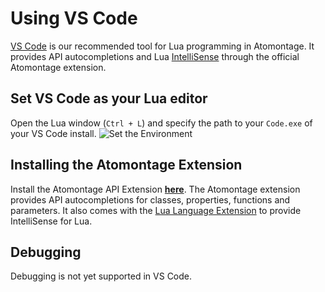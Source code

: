 # Using VS Code

[VS Code](https://code.visualstudio.com/) is our recommended tool for Lua programming in Atomontage. It provides API autocompletions and Lua [IntelliSense](https://code.visualstudio.com/docs/editor/intellisense) through the official Atomontage extension.

## Set VS Code as your Lua editor
Open the Lua window (`Ctrl + L`) and specify the path to your `Code.exe` of your VS Code install.
![Set the Environment](/img/setVSCode.PNG) 

## Installing the Atomontage Extension

Install the Atomontage API Extension [**here**](https://marketplace.visualstudio.com/items?itemName=AtomontageInc.vscode-atomontage-lua). The Atomontage extension provides API autocompletions for classes, properties, functions and parameters. 
It also comes with the [Lua Language Extension](https://marketplace.visualstudio.com/items?itemName=sumneko.lua) to provide IntelliSense for Lua.


## Debugging

Debugging is not yet supported in VS Code.